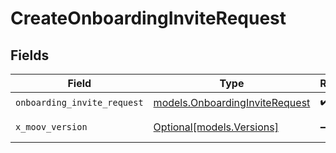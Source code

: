 # CreateOnboardingInviteRequest


## Fields

| Field                                                                  | Type                                                                   | Required                                                               | Description                                                            |
| ---------------------------------------------------------------------- | ---------------------------------------------------------------------- | ---------------------------------------------------------------------- | ---------------------------------------------------------------------- |
| `onboarding_invite_request`                                            | [models.OnboardingInviteRequest](../models/onboardinginviterequest.md) | :heavy_check_mark:                                                     | N/A                                                                    |
| `x_moov_version`                                                       | [Optional[models.Versions]](../models/versions.md)                     | :heavy_minus_sign:                                                     | Specify an API version.                                                |
